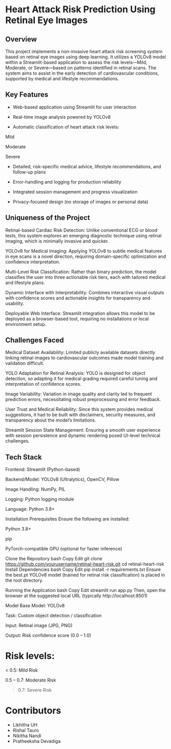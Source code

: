 # Heart Attack Risk Prediction Using Retinal Eye Images

## Overview
This project implements a non-invasive heart attack risk screening system based on retinal eye images using deep learning. It utilizes a YOLOv8 model within a Streamlit-based application to assess the risk levels—Mild, Moderate, or Severe—based on patterns identified in retinal scans. The system aims to assist in the early detection of cardiovascular conditions, supported by medical and lifestyle recommendations.

## Key Features

- Web-based application using Streamlit for user interaction

- Real-time image analysis powered by YOLOv8

- Automatic classification of heart attack risk levels:

Mild

Moderate

Severe

- Detailed, risk-specific medical advice, lifestyle recommendations, and follow-up plans

- Error-handling and logging for production reliability

- Integrated session management and progress visualization

- Privacy-focused design (no storage of images or personal data)

## Uniqueness of the Project

Retinal-based Cardiac Risk Detection: Unlike conventional ECG or blood tests, this system explores an emerging diagnostic technique using retinal imaging, which is minimally invasive and quicker.

YOLOv8 for Medical Imaging: Applying YOLOv8 to subtle medical features in eye scans is a novel direction, requiring domain-specific optimization and confidence interpretation.

Multi-Level Risk Classification: Rather than binary prediction, the model classifies the user into three actionable risk tiers, each with tailored medical and lifestyle plans.

Dynamic Interface with Interpretability: Combines interactive visual outputs with confidence scores and actionable insights for transparency and usability.

Deployable Web Interface: Streamlit integration allows this model to be deployed as a browser-based tool, requiring no installations or local environment setup.

## Challenges Faced
Medical Dataset Availability: Limited publicly available datasets directly linking retinal images to cardiovascular outcomes made model training and validation difficult.

YOLO Adaptation for Retinal Analysis: YOLO is designed for object detection, so adapting it for medical grading required careful tuning and interpretation of confidence scores.

Image Variability: Variation in image quality and clarity led to frequent prediction errors, necessitating robust preprocessing and error feedback.

User Trust and Medical Reliability: Since this system provides medical suggestions, it had to be built with disclaimers, security measures, and transparency about the model’s limitations.

Streamlit Session State Management: Ensuring a smooth user experience with session persistence and dynamic rendering posed UI-level technical challenges.

## Tech Stack
Frontend: Streamlit (Python-based)

Backend/Model: YOLOv8 (Ultralytics), OpenCV, Pillow

Image Handling: NumPy, PIL

Logging: Python logging module

Language: Python 3.8+

Installation
Prerequisites
Ensure the following are installed:

Python 3.8+

pip

PyTorch-compatible GPU (optional for faster inference)

Clone the Repository
bash
Copy
Edit
git clone https://github.com/yourusername/retinal-heart-risk.git
cd retinal-heart-risk
Install Dependencies
bash
Copy
Edit
pip install -r requirements.txt
Ensure the best.pt YOLOv8 model (trained for retinal risk classification) is placed in the root directory.

Running the Application
bash
Copy
Edit
streamlit run app.py
Then, open the browser at the suggested local URL (typically http://localhost:8501)

Model
Base Model: YOLOv8

Task: Custom object detection / classification

Input: Retinal image (JPG, PNG)

Output: Risk confidence score (0.0 – 1.0)

# Risk levels:

< 0.5: Mild Risk

0.5 – 0.7: Moderate Risk

> 0.7: Severe Risk

# Contributors

- Likhitha UH 
- Rishal Tauro
- Nikitha Nandi
- Pratheeksha Devadiga



